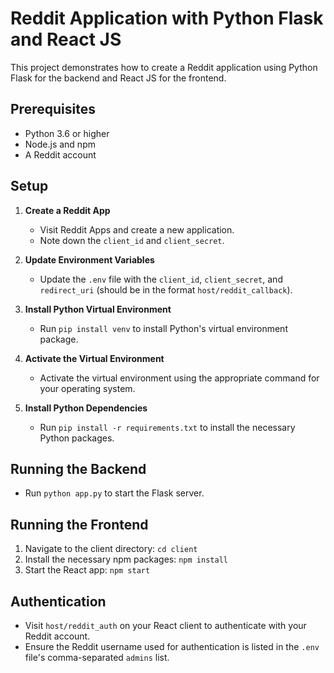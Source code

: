# Reddit Application with Python Flask and React JS

This project demonstrates how to create a Reddit application using Python Flask for the backend and React JS for the frontend.

## Prerequisites

- Python 3.6 or higher
- Node.js and npm
- A Reddit account

## Setup

1. **Create a Reddit App**
   - Visit Reddit Apps and create a new application.
   - Note down the `client_id` and `client_secret`.

2. **Update Environment Variables**
   - Update the `.env` file with the `client_id`, `client_secret`, and `redirect_uri` (should be in the format `host/reddit_callback`).

3. **Install Python Virtual Environment**
   - Run `pip install venv` to install Python's virtual environment package.

4. **Activate the Virtual Environment**
   - Activate the virtual environment using the appropriate command for your operating system.

5. **Install Python Dependencies**
   - Run `pip install -r requirements.txt` to install the necessary Python packages.

## Running the Backend

- Run `python app.py` to start the Flask server.

## Running the Frontend

1. Navigate to the client directory: `cd client`
2. Install the necessary npm packages: `npm install`
3. Start the React app: `npm start`

## Authentication

- Visit `host/reddit_auth` on your React client to authenticate with your Reddit account.
- Ensure the Reddit username used for authentication is listed in the `.env` file's comma-separated `admins` list.


